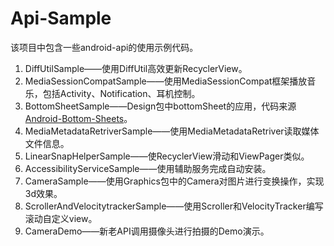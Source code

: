 # Api-Sample

该项目中包含一些android-api的使用示例代码。  

1. DiffUtilSample——使用DiffUtil高效更新RecyclerView。
2. MediaSessionCompatSample——使用MediaSessionCompat框架播放音乐，包括Activity、Notification、耳机控制。
3. BottomSheetSample——Design包中bottomSheet的应用，代码来源[Android-Bottom-Sheets](https://github.com/tutsplus/Android-BottomSheets)。
4. MediaMetadataRetriverSample——使用MediaMetadataRetriver读取媒体文件信息。
5. LinearSnapHelperSample——使RecyclerView滑动和ViewPager类似。
6. AccessibilityServiceSample——使用辅助服务完成自动安装。  
7. CameraSample——使用Graphics包中的Camera对图片进行变换操作，实现3d效果。
8. ScrollerAndVelocitytrackerSample——使用Scroller和VelocityTracker编写滚动自定义view。
9. CameraDemo——新老API调用摄像头进行拍摄的Demo演示。
